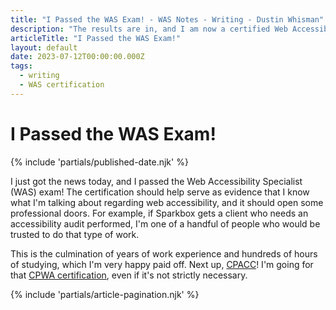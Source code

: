 ```yaml
---
title: "I Passed the WAS Exam! - WAS Notes - Writing - Dustin Whisman"
description: "The results are in, and I am now a certified Web Accessibility Specialist."
articleTitle: "I Passed the WAS Exam!"
layout: default
date: 2023-07-12T00:00:00.000Z
tags:
  - writing
  - WAS certification
---
```


# I Passed the WAS Exam!

{% include 'partials/published-date.njk' %}

I just got the news today, and I passed the Web Accessibility Specialist (WAS)
exam! The certification should help serve as evidence that I know what I'm
talking about regarding web accessibility, and it should open some professional
doors. For example, if Sparkbox gets a client who needs an accessibility audit
performed, I'm one of a handful of people who would be trusted to do that type
of work.

This is the culmination of years of work experience and hundreds of hours of
studying, which I'm very happy paid off. Next up,
[CPACC](https://www.accessibilityassociation.org/s/certified-professional)! I'm
going for that [CPWA
certification](https://www.accessibilityassociation.org/s/certified-professional-web-accessibility),
even if it's not strictly necessary.

{% include 'partials/article-pagination.njk' %}
